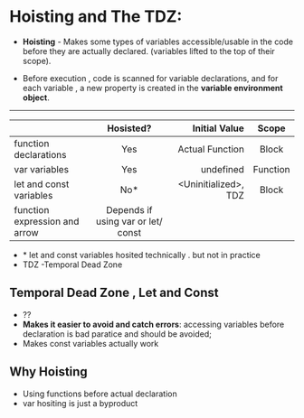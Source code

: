 # Hoisting and The TDZ:

- **Hoisting** - Makes some types of variables accessible/usable in the code before they are actually declared. (variables lifted to the top of their scope).

- Before execution , code is scanned for variable declarations, and for each variable , a new property is created in the **variable environment object**.

---

|                               |             Hosisted?              |          Initial Value |  Scope   |
| :---------------------------- | :--------------------------------: | ---------------------: | :------: |
| function declarations         |                Yes                 |        Actual Function |  Block   |
| var variables                 |                Yes                 |              undefined | Function |
| let and const variables       |                No\*                | \<Uninitialized>\, TDZ |  Block   |
| function expression and arrow | Depends if using var or let/ const |

- \* let and const variables hosited technically . but not in practice
- TDZ -Temporal Dead Zone

## Temporal Dead Zone , Let and Const
- ??
- **Makes it easier to avoid and catch errors**: accessing variables before declaration is bad paratice and should be avoided;
- Makes const variables actually work


## Why Hoisting
- Using functions before actual declaration
- var hositing is just a byproduct
